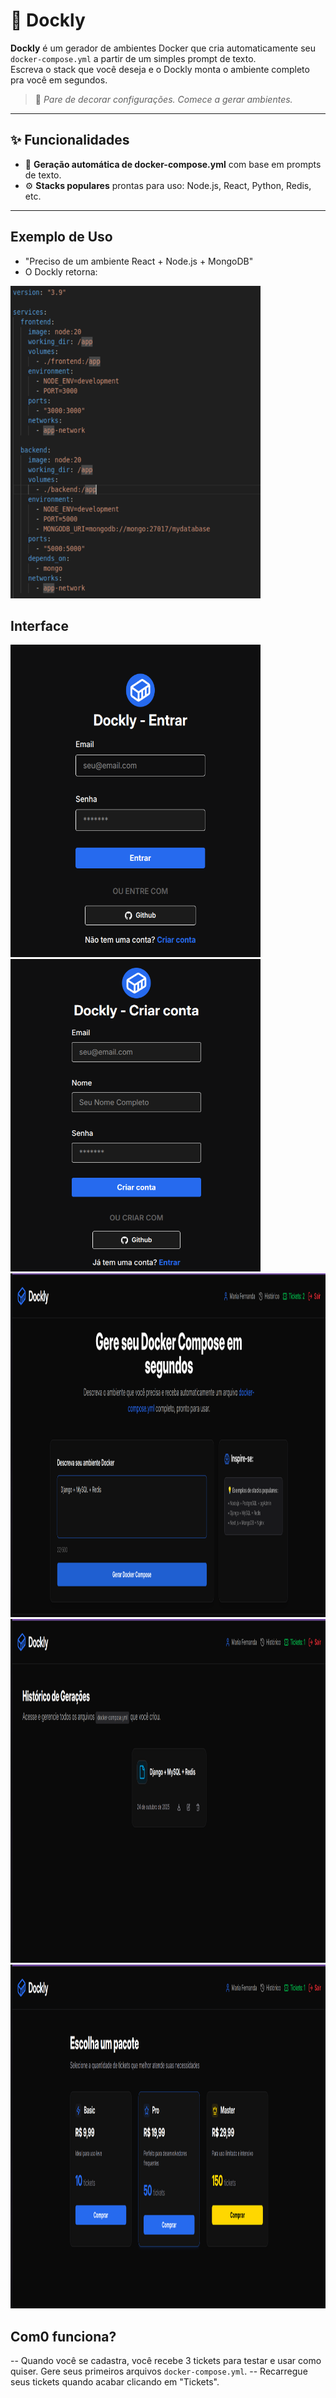 # 🐳 Dockly

**Dockly** é um gerador de ambientes Docker que cria automaticamente seu `docker-compose.yml` a partir de um simples prompt de texto.  
Escreva o stack que você deseja e o Dockly monta o ambiente completo pra você em segundos. 

> 🚀 *Pare de decorar configurações. Comece a gerar ambientes.*
---

## ✨ Funcionalidades
- 🧠 **Geração automática de docker-compose.yml** com base em prompts de texto.
- ⚙️ **Stacks populares** prontas para uso: Node.js, React, Python, Redis, etc.
---

## Exemplo de Uso
- "Preciso de um ambiente React + Node.js + MongoDB"
- O Dockly retorna:
<img src="exemplo.png" width="400" height="500"/>

## Interface

<img src="login.png" width="400" height="500"/>

<img src="criarconta.png" width="400" height="500"/>

<img src="dashboard.png" width="600" height="550"/>

<img src="historico.png" width="600" height="550"/>

<img src="planos.png" width="600" height="550"/>

## Com0 funciona?
-- Quando você se cadastra, você recebe 3 tickets para testar e usar como quiser. Gere seus primeiros arquivos `docker-compose.yml`.
-- Recarregue seus tickets quando acabar clicando em "Tickets".

